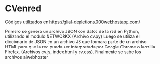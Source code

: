 # CVenred
Códigos utilizados en https://glial-depletions.000webhostapp.com/

Primero se genera un archivo JSON con datos de la red en Python, utilizando el modulo NETWORKX (Archivo cv.py)
Luego se utiliza el diccionario de JSON en un archivo JS que formara parte de un archivo HTML para que la red pueda ser interpretada por Google Chrome o Mozilla Firefox. (Archivos cv.js, index.html y cv.css).
Finalmente se sube los archivos alwebhoster.

